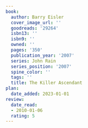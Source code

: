 ```yaml
---
book:
  author: Barry Eisler
  cover_image_url: ''
  goodreads: '29264'
  isbn13: ''
  isbn9: ''
  owned: ''
  pages: '350'
  publication_year: '2007'
  series: John Rain
  series_position: '2007'
  spine_color: ''
  tags: ''
  title: The Killer Ascendant
plan:
  date_added: 2023-01-01
review:
  date_read:
  - 2010-01-06
  rating: 5
---
```

